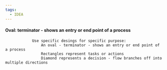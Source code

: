 ```yaml
---
tags:
  - IDEA
---
```


#### Oval: terminator - shows an entry or end point of a process


                Use specific desings for specific purpose:
                    An oval - terminator - shows an entry or end point of a process
                    Rectangles represent tasks or actions
                    Diamond represents a decision - flow branches off into multiple directions    